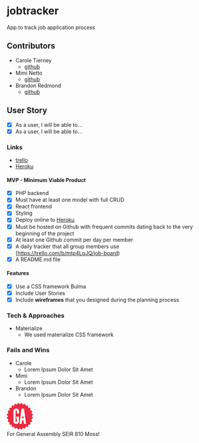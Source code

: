 # jobtracker
App to track job application process

## Contributors
* Carole Tierney
  * [github](https://github.com/caroleatierney)
* Mimi Netto
  * [github](https://github.com/mimnetto)
* Brandon Redmond
  * [github](https://github.com/brandonredm)

## User Story
- [x] As a user, I will be able to...
- [x] As a user, I will be able to...

### Links
* [trello](https://trello.com/b/mtp4LqJQ/job-board)
* [Heroku](https://jobtrack-app.herokuapp.com/)

#### MVP - Minimum Viable Product
- [x] PHP backend
- [x] Must have at least one model with full CRUD
- [x] React frontend
- [x] Styling
- [x] Deploy online to [Heroku](https://jobtrack-app.herokuapp.com/)
- [x] Must be hosted on Github with frequent commits dating back to the very beginning of the project
- [x] At least one Github commit per day per member
- [x] A daily tracker that all group members use [https://trello.com/b/mtp4LqJQ/job-board)
- [x] A README.md file

#### Features
- [x] Use a CSS framework Bulma
- [x] Include User Stories
- [x] Include **wireframes** that you designed during the planning process

### Tech & Approaches
* Materialize
  * We used materialize CSS framework

### Fails and Wins
* Carole
  *  Lorem Ipsum Dolor Sit Amet
* Mimi
  *  Lorem Ipsum Dolor Sit Amet
* Brandon
  *  Lorem Ipsum Dolor Sit Amet


![ga](/img/gaLogo.png) <br>
For General Assembly SEIR 810 Moss!
